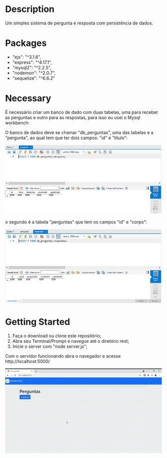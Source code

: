 # Description

Um simples sistema de pergunta e resposta com persistência de dados.

# Packages

* "ejs": "^3.1.6",
* "express": "^4.17.1",
* "mysql2": "^2.2.5",
* "nodemon": "^2.0.7",
* "sequelize": "^6.6.2"

# Necessary

È necessário criar um banco de dado com duas tabelas, uma para receber as perguntas e outro para as respostas, para isso eu usei o Mysql workbench:

O banco de dados deve se chamar "db_perguntas", uma das tabelas e a "pergunta", ao qual tem que ter dois campos: "id" e "titulo":

![pergunta](https://github.com/Lukaslk/pergunta-e-resposta/blob/main/pergunta.png)

o segundo é a tabela "perguntas" que tem os campos "id" e "corpo":

![perguntas](https://github.com/Lukaslk/pergunta-e-resposta/blob/main/respostas.png)

# Getting Started

1. Faça o download ou clone este repositório;
2. Abra seu Terminal/Prompt e navegue até o diretório rest;
3. Inicie o server com "node server.js";

Com o servidor funcionando abra o navegador e acesse http://localhost:5000/

![guia](https://github.com/Lukaslk/pergunta-e-resposta/blob/main/Guia-perguntas-Google-Chrome-2021-05-02-19-38-39.gif)
